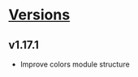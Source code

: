 # [Versions](https://github.com/Tracktor/design-system/releases)

## v1.17.1
- Improve colors module structure
